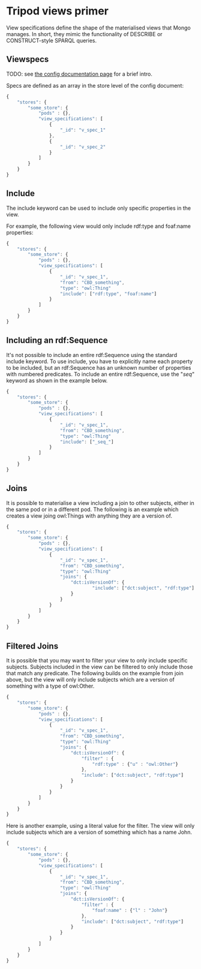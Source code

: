 Tripod views primer
====================

View specifications define the shape of the materialised views that Mongo manages.
In short, they mimic the functionality of DESCRIBE or CONSTRUCT-style SPARQL queries.

Viewspecs
----------

TODO: see [the config documentation page](../config.md) for a brief intro.

Specs are defined as an array in the store level of the config document:

```javascript
{
    "stores": {
        "some_store": {
            "pods" : {},
            "view_specifications": [
                {
                    "_id": "v_spec_1"
                },
                {
                    "_id": "v_spec_2"
                }
            ]
        }
    }
}
```

Include
-------

The include keyword can be used to include only specific properties in the view.

For example, the following view would only include rdf:type and foaf:name properties:

```javascript
{
    "stores": {
        "some_store": {
            "pods" : {},
            "view_specifications": [
                {
                    "_id": "v_spec_1",
                    "from": "CBD_something",
                    "type": "owl:Thing"
                    "include": ["rdf:type", "foaf:name"]
                }
            ]
        }
    }
}
```



Including an rdf:Sequence
-------------------------

It's not possible to include an entire rdf:Sequence using the standard include keyword. To use include, you have to explicitly name
each property to be included, but an rdf:Sequence has an unknown number of properties with numbered predicates. To include an entire
rdf:Sequence, use the "_seq_" keyword as shown in the example below.

```javascript
{
    "stores": {
        "some_store": {
            "pods" : {},
            "view_specifications": [
                {
                    "_id": "v_spec_1",
                    "from": "CBD_something",
                    "type": "owl:Thing"
                    "include": ["_seq_"]
                }
            ]
        }
    }
}
```

Joins
-----

It is possible to materialise a view including a join to other subjects, either in the same pod or in a different pod.
The following is an example which creates a view joing owl:Things with anything they are a version of.

```javascript
{
    "stores": {
        "some_store": {
            "pods" : {},
            "view_specifications": [
                {
                    "_id": "v_spec_1",
                    "from": "CBD_something",
                    "type": "owl:Thing"
                    "joins": {
                        "dct:isVersionOf": {
                                "include": ["dct:subject", "rdf:type"]
                        }
                    }
                }
            ]
        }
    }
}
```

Filtered Joins
--------------

It is possible that you may want to filter your view to only include specific subjects. Subjects included in the view can
be filtered to only include those that match any predicate. The following builds on the example from join above, but the view
will only include subjects which are a version of something with a type of owl:Other.

```javascript
{
    "stores": {
        "some_store": {
            "pods" : {},
            "view_specifications": [
                {
                    "_id": "v_spec_1",
                    "from": "CBD_something",
                    "type": "owl:Thing"
                    "joins": {
                        "dct:isVersionOf": {
                            "filter" : {
                                "rdf:type" : {"u" : "owl:Other"}
                            },
                            "include": ["dct:subject", "rdf:type"]
                        }
                    }
                }
            ]
        }
    }
}
```

Here is another example, using a literal value for the filter. The view will only include subjects which
are a version of something which has a name John.

```javascript
{
    "stores": {
        "some_store": {
            "pods" : {},
            "view_specifications": [
                {
                    "_id": "v_spec_1",
                    "from": "CBD_something",
                    "type": "owl:Thing"
                    "joins": {
                        "dct:isVersionOf": {
                            "filter" : {
                                "foaf:name" : {"l" : "John"}
                            },
                            "include": ["dct:subject", "rdf:type"]
                        }
                    }
                }
            ]
        }
    }
}
```
